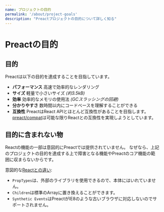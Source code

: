 ```yaml
---
name: プロジェクトの目的
permalink: '/about/project-goals'
description: "Preactプロジェクトの目的について詳しく知る"
---
```


# Preactの目的

## 目的

Preactは以下の目的を達成することを目指しています。

- **パフォーマンス** 高速で効率的なレンダリング
- **サイズ** 軽量で小さいサイズ _(約3.5kB)_
- **効率** 効率的なメモリの使用法 _(GCスラッシングの回避)_
- **分かりやすさ** 数時間以内にコードベースを理解することができる
- **互換性** PreactはReact APIとほとんど互換性があることを目指します。 [preact/compat]は可能な限りReactとの互換性を実現しようとしています。

## 目的に含まれない物

Reactの機能の一部は意図的にPreactでは提供されていません。
なぜなら、上記のプロジェクトの目的を達成する上で障害となる機能やPreactのコア機能の範囲に収まらないからです。

意図的な[Reactとの違い](/guide/v10/differences-to-react):
- `PropTypes`は、外部のライブラリを使用できるので、本体にはいれていません。
- `Children`は標準のArrayに置き換えることができます。
- `Synthetic Events`はPreactがIE8のような古いブラウザに対応しないのでサポートされません。

[preact/compat]: /guide/v10/switching-to-preact
